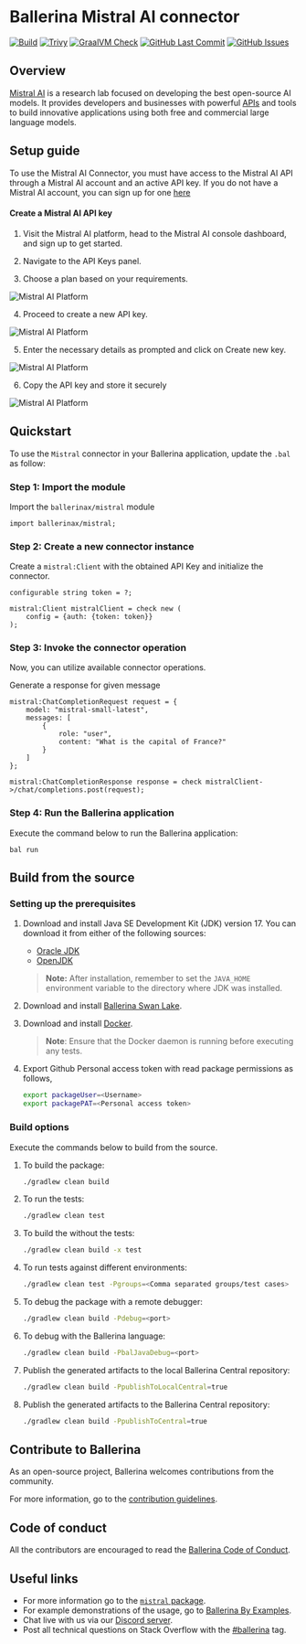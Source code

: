 # Ballerina Mistral AI connector

[![Build](https://github.com/ballerina-platform/module-ballerinax-mistral/actions/workflows/ci.yml/badge.svg)](https://github.com/ballerina-platform/module-ballerinax-mistral/actions/workflows/ci.yml)
[![Trivy](https://github.com/ballerina-platform/module-ballerinax-mistral/actions/workflows/trivy-scan.yml/badge.svg)](https://github.com/ballerina-platform/module-ballerinax-mistral/actions/workflows/trivy-scan.yml)
[![GraalVM Check](https://github.com/ballerina-platform/module-ballerinax-mistral/actions/workflows/build-with-bal-test-graalvm.yml/badge.svg)](https://github.com/ballerina-platform/module-ballerinax-mistral/actions/workflows/build-with-bal-test-graalvm.yml)
[![GitHub Last Commit](https://img.shields.io/github/last-commit/ballerina-platform/module-ballerinax-mistral.svg)](https://github.com/ballerina-platform/module-ballerinax-mistral/commits/master)
[![GitHub Issues](https://img.shields.io/github/issues/ballerina-platform/ballerina-library/module/mistral.svg?label=Open%20Issues)](https://github.com/ballerina-platform/ballerina-library/labels/module%mistral)

## Overview

[Mistral AI](https://chat.mistral.ai/chat?q=) is a research lab focused on developing the best open-source AI models. It provides developers and businesses with powerful [APIs](https://docs.mistral.ai/api/) and tools to build innovative applications using both free and commercial large language models.

## Setup guide

To use the Mistral AI Connector, you must have access to the Mistral AI API through a Mistral AI account and an active API key. If you do not have a Mistral AI account, you can sign up for one [here](https://mistral.ai/)

#### Create a Mistral AI API key

1. Visit the Mistral AI platform, head to the Mistral AI console dashboard, and sign up to get started.

2. Navigate to the API Keys panel.

3. Choose a plan based on your requirements.
<img src=https://raw.githubusercontent.com/ballerina-platform/module-ballerinax-mistral/main/docs/setup/resources/choose-plan.png alt="Mistral AI Platform">

4. Proceed to create a new API key.
<img src=https://raw.githubusercontent.com/ballerina-platform/module-ballerinax-mistral/main/docs/setup/resources/create-key.png alt="Mistral AI Platform">

5. Enter the necessary details as prompted and click on Create new key.
<img src=https://raw.githubusercontent.com/ballerina-platform/module-ballerinax-mistral/main/docs/setup/resources/details-panel.png alt="Mistral AI Platform">

6. Copy the API key and store it securely
<img src=https://raw.githubusercontent.com/ballerina-platform/module-ballerinax-mistral/main/docs/setup/resources/copy-key.png alt="Mistral AI Platform">

## Quickstart

To use the `Mistral` connector in your Ballerina application, update the `.bal` as follow: 

### Step 1: Import the module

Import the `ballerinax/mistral` module

```ballerina
import ballerinax/mistral;
```

### Step 2: Create a new connector instance

Create a `mistral:Client` with the obtained API Key and initialize the connector.

```ballerina
configurable string token = ?;

mistral:Client mistralClient = check new (
    config = {auth: {token: token}}
);
```

### Step 3: Invoke the connector operation

Now, you can utilize available connector operations.

Generate a response for given message
```ballerina
mistral:ChatCompletionRequest request = {
    model: "mistral-small-latest",
    messages: [
        {
            role: "user",
            content: "What is the capital of France?"
        }
    ]
};

mistral:ChatCompletionResponse response = check mistralClient->/chat/completions.post(request);
```
### Step 4: Run the Ballerina application

Execute the command below to run the Ballerina application:

```ballerina
bal run
```

## Build from the source

### Setting up the prerequisites

1. Download and install Java SE Development Kit (JDK) version 17. You can download it from either of the following sources:

    * [Oracle JDK](https://www.oracle.com/java/technologies/downloads/)
    * [OpenJDK](https://adoptium.net/)

   > **Note:** After installation, remember to set the `JAVA_HOME` environment variable to the directory where JDK was installed.

2. Download and install [Ballerina Swan Lake](https://ballerina.io/).

3. Download and install [Docker](https://www.docker.com/get-started).

   > **Note**: Ensure that the Docker daemon is running before executing any tests.

4. Export Github Personal access token with read package permissions as follows,

    ```bash
    export packageUser=<Username>
    export packagePAT=<Personal access token>
    ```

### Build options

Execute the commands below to build from the source.

1. To build the package:

   ```bash
   ./gradlew clean build
   ```

2. To run the tests:

   ```bash
   ./gradlew clean test
   ```

3. To build the without the tests:

   ```bash
   ./gradlew clean build -x test
   ```

4. To run tests against different environments:

   ```bash
   ./gradlew clean test -Pgroups=<Comma separated groups/test cases>
   ```

5. To debug the package with a remote debugger:

   ```bash
   ./gradlew clean build -Pdebug=<port>
   ```

6. To debug with the Ballerina language:

   ```bash
   ./gradlew clean build -PbalJavaDebug=<port>
   ```

7. Publish the generated artifacts to the local Ballerina Central repository:

    ```bash
    ./gradlew clean build -PpublishToLocalCentral=true
    ```

8. Publish the generated artifacts to the Ballerina Central repository:

   ```bash
   ./gradlew clean build -PpublishToCentral=true
   ```

## Contribute to Ballerina

As an open-source project, Ballerina welcomes contributions from the community.

For more information, go to the [contribution guidelines](https://github.com/ballerina-platform/ballerina-lang/blob/master/CONTRIBUTING.md).

## Code of conduct

All the contributors are encouraged to read the [Ballerina Code of Conduct](https://ballerina.io/code-of-conduct).

## Useful links

* For more information go to the [`mistral` package](https://central.ballerina.io/ballerinax/mistral/latest).
* For example demonstrations of the usage, go to [Ballerina By Examples](https://ballerina.io/learn/by-example/).
* Chat live with us via our [Discord server](https://discord.gg/ballerinalang).
* Post all technical questions on Stack Overflow with the [#ballerina](https://stackoverflow.com/questions/tagged/ballerina) tag.
